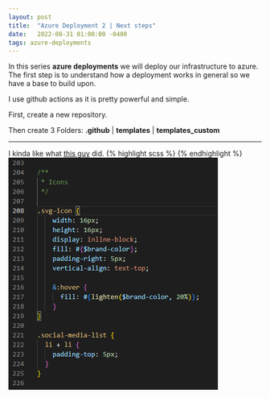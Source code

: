 ```yaml
---
layout: post
title:  "Azure Deployment 2 | Next steps"
date:   2022-08-31 01:00:00 -0400
tags: azure-deployments
---
```


In this series **azure deployments** we will deploy our infrastructure to azure.
The first step is to understand how a deployment works in general so we have a base to build upon.

I use github actions as it is pretty powerful and simple.



First, create a new repository.

Then create 3 Folders: **.github** | **templates** | **templates_custom**







---


I kinda like what [this guy](https://github.com/codinfox/codinfox-lanyon/blob/dev/_scss/component/_tag.scss) did.
{% highlight scss %}
{% endhighlight %}
![picture](/assets/images/changing-the-css-10.png)



